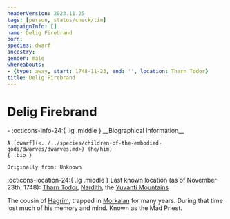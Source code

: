 ```yaml
---
headerVersion: 2023.11.25
tags: [person, status/check/tim]
campaignInfo: []
name: Delig Firebrand
born:
species: dwarf
ancestry:
gender: male
whereabouts:
- {type: away, start: 1748-11-23, end: '', location: Tharn Todor}
title: Delig Firebrand
---
```

# Delig Firebrand
<div class="grid cards ext-narrow-margin ext-one-column" markdown>
- :octicons-info-24:{ .lg .middle } __Biographical Information__

    A [dwarf](<../../species/children-of-the-embodied-gods/dwarves/dwarves.md>) (he/him)  
    { .bio }

    Originally from: Unknown
</div>

:octicons-location-24:{ .lg .middle } Last known location (as of November 23th, 1748): [Tharn Todor](<../../gazetteer/greater-dunmar/realms/nardith/tharn-todor.md>), [Nardith](<../../gazetteer/greater-dunmar/realms/nardith/nardith.md>), the [Yuvanti Mountains](<../../gazetteer/greater-dunmar/yuvanti-mountains.md>)



The cousin of [Hagrim](<./hagrim.md>), trapped in [Morkalan](<../../cosmology/multiverse/echo-realms/shadowfolds/morkalan.md>) for many years. During that time lost much of his memory and mind. Known as the Mad Priest.